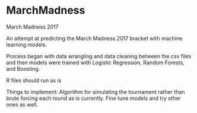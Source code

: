 # MarchMadness
March Madness 2017

An attempt at predicting the March Madness 2017 bracket with machine learning models. 

Process began with data wrangling and data cleaning between the csv files and then models were trained with Logistic Regression, Random Forests, and Boosting.

R files should run as is

Things to implement:
  Algorithm for simulating the tournament rather than brute forcing each round as is currently.
  Fine tune models and try other ones as well.
